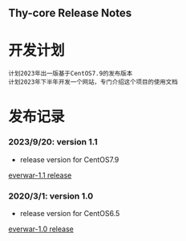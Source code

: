 Thy-core Release Notes
------------------------
# 开发计划
```
计划2023年出一版基于CentOS7.9的发布版本
计划2023年下半年开发一个网站，专门介绍这个项目的使用文档
```



# 发布记录

### 2023/9/20: version 1.1
- release version for CentOS7.9

<a href="https://everwar.cn/deploy/everwar_1_1" target="_blank">everwar-1.1 release</a>


### 2020/3/1: version 1.0
- release version for CentOS6.5

<a href="https://everwar.cn/deploy/everwar_1_0" target="_blank">everwar-1.0 release</a>